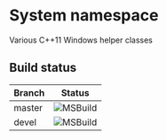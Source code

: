 # System namespace

Various C++11 Windows helper classes

## Build status

Branch | Status
--- | ---
master | ![MSBuild](https://github.com/m4x1m1l14n/System/workflows/MSBuild/badge.svg?branch=master)
devel | ![MSBuild](https://github.com/m4x1m1l14n/System/workflows/MSBuild/badge.svg?branch=devel)
